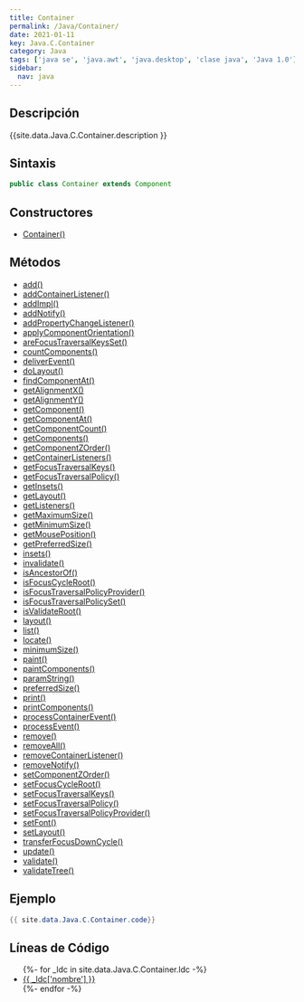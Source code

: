 ```yaml
---
title: Container
permalink: /Java/Container/
date: 2021-01-11
key: Java.C.Container
category: Java
tags: ['java se', 'java.awt', 'java.desktop', 'clase java', 'Java 1.0']
sidebar: 
  nav: java
---
```


## Descripción
{{site.data.Java.C.Container.description }}

## Sintaxis
~~~java
public class Container extends Component
~~~

## Constructores
* [Container()](/Java/Container/Container/)

## Métodos
* [add()](/Java/Container/add)
* [addContainerListener()](/Java/Container/addContainerListener)
* [addImpl()](/Java/Container/addImpl)
* [addNotify()](/Java/Container/addNotify)
* [addPropertyChangeListener()](/Java/Container/addPropertyChangeListener)
* [applyComponentOrientation()](/Java/Container/applyComponentOrientation)
* [areFocusTraversalKeysSet()](/Java/Container/areFocusTraversalKeysSet)
* [countComponents()](/Java/Container/countComponents)
* [deliverEvent()](/Java/Container/deliverEvent)
* [doLayout()](/Java/Container/doLayout)
* [findComponentAt()](/Java/Container/findComponentAt)
* [getAlignmentX()](/Java/Container/getAlignmentX)
* [getAlignmentY()](/Java/Container/getAlignmentY)
* [getComponent()](/Java/Container/getComponent)
* [getComponentAt()](/Java/Container/getComponentAt)
* [getComponentCount()](/Java/Container/getComponentCount)
* [getComponents()](/Java/Container/getComponents)
* [getComponentZOrder()](/Java/Container/getComponentZOrder)
* [getContainerListeners()](/Java/Container/getContainerListeners)
* [getFocusTraversalKeys()](/Java/Container/getFocusTraversalKeys)
* [getFocusTraversalPolicy()](/Java/Container/getFocusTraversalPolicy)
* [getInsets()](/Java/Container/getInsets)
* [getLayout()](/Java/Container/getLayout)
* [getListeners()](/Java/Container/getListeners)
* [getMaximumSize()](/Java/Container/getMaximumSize)
* [getMinimumSize()](/Java/Container/getMinimumSize)
* [getMousePosition()](/Java/Container/getMousePosition)
* [getPreferredSize()](/Java/Container/getPreferredSize)
* [insets()](/Java/Container/insets)
* [invalidate()](/Java/Container/invalidate)
* [isAncestorOf()](/Java/Container/isAncestorOf)
* [isFocusCycleRoot()](/Java/Container/isFocusCycleRoot)
* [isFocusTraversalPolicyProvider()](/Java/Container/isFocusTraversalPolicyProvider)
* [isFocusTraversalPolicySet()](/Java/Container/isFocusTraversalPolicySet)
* [isValidateRoot()](/Java/Container/isValidateRoot)
* [layout()](/Java/Container/layout)
* [list()](/Java/Container/list)
* [locate()](/Java/Container/locate)
* [minimumSize()](/Java/Container/minimumSize)
* [paint()](/Java/Container/paint)
* [paintComponents()](/Java/Container/paintComponents)
* [paramString()](/Java/Container/paramString)
* [preferredSize()](/Java/Container/preferredSize)
* [print()](/Java/Container/print)
* [printComponents()](/Java/Container/printComponents)
* [processContainerEvent()](/Java/Container/processContainerEvent)
* [processEvent()](/Java/Container/processEvent)
* [remove()](/Java/Container/remove)
* [removeAll()](/Java/Container/removeAll)
* [removeContainerListener()](/Java/Container/removeContainerListener)
* [removeNotify()](/Java/Container/removeNotify)
* [setComponentZOrder()](/Java/Container/setComponentZOrder)
* [setFocusCycleRoot()](/Java/Container/setFocusCycleRoot)
* [setFocusTraversalKeys()](/Java/Container/setFocusTraversalKeys)
* [setFocusTraversalPolicy()](/Java/Container/setFocusTraversalPolicy)
* [setFocusTraversalPolicyProvider()](/Java/Container/setFocusTraversalPolicyProvider)
* [setFont()](/Java/Container/setFont)
* [setLayout()](/Java/Container/setLayout)
* [transferFocusDownCycle()](/Java/Container/transferFocusDownCycle)
* [update()](/Java/Container/update)
* [validate()](/Java/Container/validate)
* [validateTree()](/Java/Container/validateTree)

## Ejemplo
~~~java
{{ site.data.Java.C.Container.code}}
~~~

## Líneas de Código
<ul>
{%- for _ldc in site.data.Java.C.Container.ldc -%}
   <li>
       <a href="{{_ldc['url'] }}">{{ _ldc['nombre'] }}</a>
   </li>
{%- endfor -%}
</ul>
